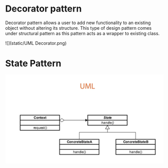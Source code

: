 # Decorator pattern

Decorator pattern allows a user to add new functionality to an existing object without altering its structure. This type of design pattern
comes under structural pattern as this pattern acts as a wrapper to existing class.

![](static/UML Decorator.png)

# State Pattern
![](static/StatePattern.png)
